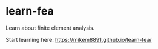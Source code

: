 # learn-fea

Learn about finite element analysis.

Start learning here: <https://mikem8891.github.io/learn-fea/>
